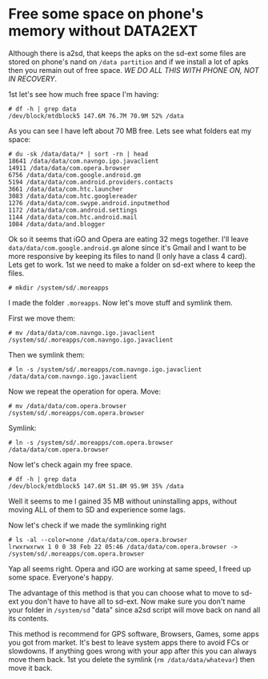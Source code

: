 # Free some space on phone's memory without DATA2EXT

Although there is a2sd, that keeps the apks on the sd-ext some files are stored
on phone's nand on `/data partition` and if we install a lot of apks then you remain
out of free space. *WE DO ALL THIS WITH PHONE ON, NOT IN RECOVERY*.

1st let's see how much free space I'm having:

    # df -h | grep data
    /dev/block/mtdblock5 147.6M 76.7M 70.9M 52% /data  

As you can see I have left about 70 MB free. Lets see what folders eat my space:

    # du -sk /data/data/* | sort -rn | head
    18641 /data/data/com.navngo.igo.javaclient
    14911 /data/data/com.opera.browser
    6756 /data/data/com.google.android.gm
    5194 /data/data/com.android.providers.contacts
    3661 /data/data/com.htc.launcher
    3083 /data/data/com.htc.googlereader
    1276 /data/data/com.swype.android.inputmethod
    1172 /data/data/com.android.settings
    1144 /data/data/com.htc.android.mail
    1084 /data/data/and.blogger

Ok so it seems that iGO and Opera are eating 32 megs together. I'll leave
`data/data/com.google.android.gm` alone since it's Gmail and I want to be more
responsive by keeping its files to nand (I only have a class 4 card). Lets get to
work. 1st we need to make a folder on sd-ext where to keep the files. 

    # mkdir /system/sd/.moreapps  

I made the folder `.moreapps`. Now let's move stuff and symlink them.

First we move them:

    # mv /data/data/com.navngo.igo.javaclient /system/sd/.moreapps/com.navngo.igo.javaclient

Then we symlink them:

    # ln -s /system/sd/.moreapps/com.navngo.igo.javaclient /data/data/com.navngo.igo.javaclient

Now we repeat the operation for opera. Move:

    # mv /data/data/com.opera.browser /system/sd/.moreapps/com.opera.browser  

Symlink:

    # ln -s /system/sd/.moreapps/com.opera.browser /data/data/com.opera.browser  

Now let's check again my free space. 

    # df -h | grep data
    /dev/block/mtdblock5 147.6M 51.8M 95.9M 35% /data 

Well it seems to me I gained 35 MB without uninstalling apps, without moving
ALL of them to SD and experience some lags. 

Now let's check if we made the symlinking right

    # ls -al --color=none /data/data/com.opera.browser
    lrwxrwxrwx 1 0 0 38 Feb 22 05:46 /data/data/com.opera.browser -> /system/sd/.moreapps/com.opera.browser  

Yap all seems right. Opera and iGO are working at same speed, I freed up some
space. Everyone's happy.

The advantage of this method is that you can choose what to move to sd-ext you
don't have to have all to sd-ext. 
Now make sure you don't name your folder in `/system/sd` "data" since a2sd
script will move back on nand all its contents. 

This method is recommend for GPS software, Browsers, Games, some apps you got
from market. It's best to  leave system apps there to avoid FCs or slowdowns.
If anything goes wrong with your app after this you can always move them back.
1st you delete the symlink (`rm /data/data/whatevar`) then move it back.